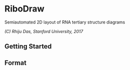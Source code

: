 # RiboDraw
Semiautomated 2D layout of RNA tertiary structure diagrams

_(C) Rhiju Das, Stanford University, 2017_


## Getting Started

## Format


